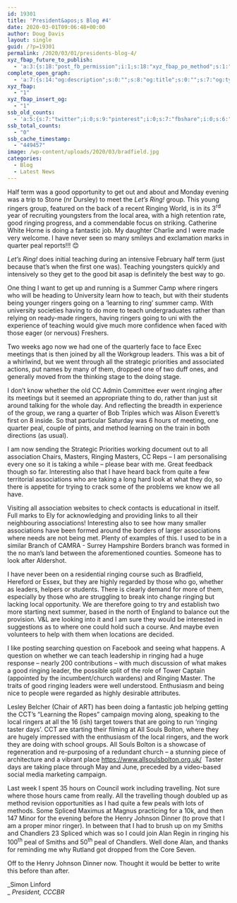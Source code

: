 ```yaml
---
id: 19301
title: 'President&apos;s Blog #4'
date: 2020-03-01T09:06:48+00:00
author: Doug Davis
layout: single
guid: /?p=19301
permalink: /2020/03/01/presidents-blog-4/
xyz_fbap_future_to_publish:
  - 'a:3:{s:18:"post_fb_permission";i:1;s:18:"xyz_fbap_po_method";s:1:"2";s:16:"xyz_fbap_message";s:62:"News item added to the CCCBR website: {POST_TITLE} {PERMALINK}";}'
complete_open_graph:
  - 'a:7:{s:14:"og:description";s:0:"";s:8:"og:title";s:0:"";s:7:"og:type";s:0:"";s:12:"twitter:card";s:7:"summary";s:15:"twitter:creator";s:0:"";s:19:"twitter:description";s:0:"";s:8:"og:image";s:5:"19303";}'
xyz_fbap:
  - "1"
xyz_fbap_insert_og:
  - "1"
ssb_old_counts:
  - 'a:5:{s:7:"twitter";i:0;s:9:"pinterest";i:0;s:7:"fbshare";i:0;s:6:"reddit";i:0;s:6:"tumblr";N;}'
ssb_total_counts:
  - "0"
ssb_cache_timestamp:
  - "449457"
image: /wp-content/uploads/2020/03/bradfield.jpg
categories:
  - Blog
  - Latest News
---
```

Half term was a good opportunity to get out and about and Monday evening was a trip to Stone (nr Dursley) to meet the _Let’s Ring!_ group. This young ringers group, featured on the back of a recent Ringing World, is in its 3<sup>rd</sup> year of recruiting youngsters from the local area, with a high retention rate, good ringing progress, and a commendable focus on striking. Catherine White Horne is doing a fantastic job. My daughter Charlie and I were made very welcome. I have never seen so many smileys and exclamation marks in quarter peal reports!!! 😊

_Let’s Ring!_ does initial teaching during an intensive February half term (just because that’s when the first one was). Teaching youngsters quickly and intensively so they get to the good bit asap is definitely the best way to go.

One thing I want to get up and running is a Summer Camp where ringers who will be heading to University learn how to teach, but with their students being younger ringers going on a ‘learning to ring’ summer camp. With university societies having to do more to teach undergraduates rather than relying on ready-made ringers, having ringers going to uni with the experience of teaching would give much more confidence when faced with those eager (or nervous) Freshers.

Two weeks ago now we had one of the quarterly face to face Exec meetings that is then joined by all the Workgroup leaders. This was a bit of a whirlwind, but we went through all the strategic priorities and associated actions, put names by many of them, dropped one of two duff ones, and generally moved from the thinking stage to the doing stage.

I don’t know whether the old CC Admin Committee ever went ringing after its meetings but it seemed an appropriate thing to do, rather than just sit around talking for the whole day. And reflecting the breadth in experience of the group, we rang a quarter of Bob Triples which was Alison Everett’s first on 8 inside. So that particular Saturday was 6 hours of meeting, one quarter peal, couple of pints, and method learning on the train in both directions (as usual).

I am now sending the Strategic Priorities working document out to all association Chairs, Masters, Ringing Masters, CC Reps – I am personalising every one so it is taking a while – please bear with me. Great feedback though so far. Interesting also that I have heard back from quite a few territorial associations who are taking a long hard look at what they do, so there is appetite for trying to crack some of the problems we know we all have.

Visiting all association websites to check contacts is educational in itself. Full marks to Ely for acknowledging and providing links to all their neighbouring associations! Interesting also to see how many smaller associations have been formed around the borders of larger associations where needs are not being met. Plenty of examples of this. I used to be in a similar Branch of CAMRA - Surrey Hampshire Borders branch was formed in the no man’s land between the aforementioned counties. Someone has to look after Aldershot.

I have never been on a residential ringing course such as Bradfield, Hereford or Essex, but they are highly regarded by those who go, whether as leaders, helpers or students. There is clearly demand for more of them, especially by those who are struggling to break into change ringing but lacking local opportunity. We are therefore going to try and establish two more starting next summer, based in the north of England to balance out the provision. V&L are looking into it and I am sure they would be interested in suggestions as to where one could hold such a course. And maybe even volunteers to help with them when locations are decided.

I like posting searching question on Facebook and seeing what happens. A question on whether we can teach leadership in ringing had a huge response – nearly 200 contributions – with much discussion of what makes a good ringing leader, the possible split of the role of Tower Captain (appointed by the incumbent/church wardens) and Ringing Master. The traits of good ringing leaders were well understood. Enthusiasm and being nice to people were regarded as highly desirable attributes.

Lesley Belcher (Chair of ART) has been doing a fantastic job helping getting the CCT’s “Learning the Ropes” campaign moving along, speaking to the local ringers at all the 16 (ish) target towers that are going to run ‘ringing taster days’. CCT are starting their filming at All Souls Bolton, where they are hugely impressed with the enthusiasm of the local ringers, and the work they are doing with school groups. All Souls Bolton is a showcase of regeneration and re-purposing of a redundant church – a stunning piece of architecture and a vibrant place <https://www.allsoulsbolton.org.uk/>  Taster days are taking place through May and June, preceded by a video-based social media marketing campaign.

Last week I spent 35 hours on Council work including travelling. Not sure where those hours came from really. All the travelling though doubled up as method revision opportunities as I had quite a few peals with lots of methods. Some Spliced Maximus at Magnus practicing for a 10k, and then 147 Minor for the evening before the Henry Johnson Dinner (to prove that I am a proper minor ringer). In between that I had to brush up on my Smiths and Chandlers 23 Spliced which was so I could join Alan Regin in ringing his 100<sup>th</sup> peal of Smiths and 50<sup>th</sup> peal of Chandlers. Well done Alan, and thanks for reminding me why Rutland got dropped from the Core Seven.

Off to the Henry Johnson Dinner now. Thought it would be better to write this before than after.

_Simon Linford  
_ _President, CCCBR_
